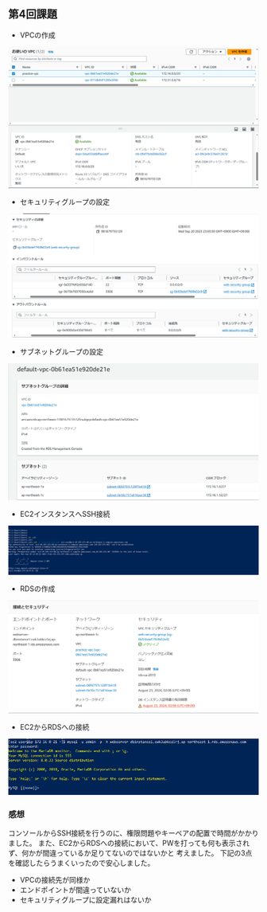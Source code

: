 ## 第4回課題
- VPCの作成

![VPC](./img4/vpc.PNG)

- セキュリティグループの設定

![セキュリティグループ](./img4/securitygroup.PNG)

- サブネットグループの設定

![サブネットグループ](./img4/subnetgroup.PNG)

- EC2インスタンスへSSH接続

![EC2への接続確認](./img4/EC2_kakunin.PNG)

- RDSの作成

![RDS](./img4/rds.PNG)

- EC2からRDSへの接続

![EC2からRDS](./img4/RDS_kakunin.PNG)

### 感想
コンソールからSSH接続を行うのに、権限問題やキーペアの配置で時間がかかりました。
また、EC2からRDSへの接続において、PWを打っても何も表示されず、何かが間違っているか足りてないのではないかと
考えました。
下記の3点を確認したらうまくいったので安心しました。
- VPCの接続先が同様か
- エンドポイントが間違っていないか
- セキュリティグループに設定漏れはないか